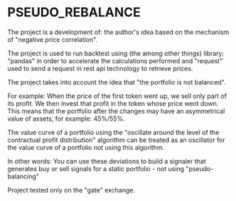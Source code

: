 # PSEUDO_REBALANCE

The project is a development of: the author's idea based on the mechanism of "negative price correlation".

The project is used to run backtest using (the among other things) library:
"pandas" in order to accelerate the calculations performed 
and "request" used to send a request in rest api technology to retrieve prices.

The project takes into account the idea that "the portfolio is not balanced".

For example:
When the price of the first token went up, we sell only part of its profit.
We then invest that profit in the token whose price went down.
This means that the portfolio after the changes may have an asymmetrical value of assets, for example: 45%/55%.

The value curve of a portfolio using the "oscillate around the level of the contractual profit distribution" algorithm can be treated as an oscillator for the value curve of a portfolio not using this algorithm.

In other words:
You can use these deviations to build a signaler that generates buy or sell signals for a static portfolio - not using "pseudo-balancing"

Project tested only on the "gate" exchange.
